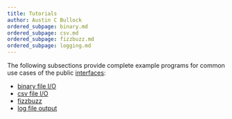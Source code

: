 ```yaml
---
title: Tutorials
author: Austin C Bullock
ordered_subpage: binary.md
ordered_subpage: csv.md
ordered_subpage: fizzbuzz.md
ordered_subpage: logging.md
---
```


The following subsections provide complete example programs for common use cases of the public [interfaces](../../lists/procedures.html):

* [binary file I/O](binary.html)
* [csv file I/O](csv.html)
* [fizzbuzz](fizzbuzz.html)
* [log file output](logging.html)
